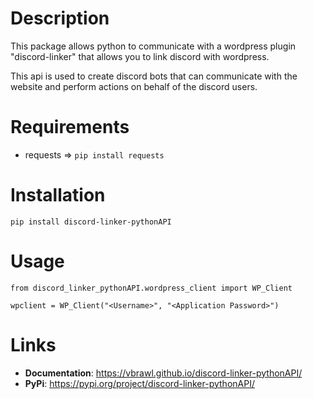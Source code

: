# Description
This package allows python to communicate with a wordpress plugin "discord-linker" that allows you to link discord with wordpress.

This api is used to create discord bots that can communicate with the website and perform actions on behalf of the discord users.

# Requirements
* requests => ```pip install requests```

# Installation
```
pip install discord-linker-pythonAPI
```

# Usage
```
from discord_linker_pythonAPI.wordpress_client import WP_Client

wpclient = WP_Client("<Username>", "<Application Password>")
```


# Links
* **Documentation**: https://vbrawl.github.io/discord-linker-pythonAPI/
* **PyPi**: https://pypi.org/project/discord-linker-pythonAPI/